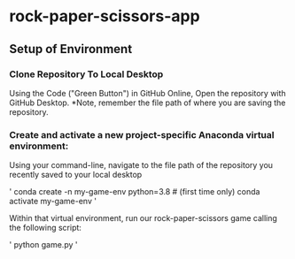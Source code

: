 # rock-paper-scissors-app

## Setup of Environment

### Clone Repository To Local Desktop

Using the Code ("Green Button") in GitHub Online, Open the repository with GitHub Desktop.
*Note, remember the file path of where you are saving the repository.

### Create and activate a new project-specific Anaconda virtual environment:

Using your command-line, navigate to the file path of the repository you recently saved to your local desktop

' conda create -n my-game-env python=3.8 # (first time only)
    conda activate my-game-env
'

Within that virtual environment, run our rock-paper-scissors game calling the following script: 

' python game.py '


